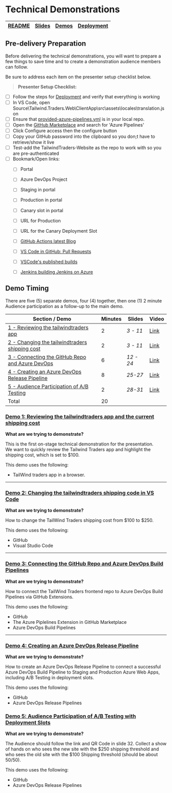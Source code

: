 # Technical Demonstrations

| [README](/mod50/README.md) | [Slides](/mod50/slides/README.md) | [Demos](/mod50/demos/README.md) | [Deployment](/mod50/deployment/README.md) | 
|--------|-------|------------|-----------|


## Pre-delivery Preparation

Before delivering the technical demonstrations, you will want to prepare a few things to save time and to create a demonstration audience members can follow.

Be sure to address each item on the presenter setup checklist below.

>**Presenter Setup Checklist:**

- [ ] Follow the steps for [Deployment](/mod50/deployment/README.md) and verify that everything is working
- [ ] In VS Code, open Source\Tailwind.Traders.Web\ClientApp\src\assets\locales\translation.json
- [ ] Ensure that [provided-azure-pipelines.yml](https://github.com/bbenz/TailwindTraders-Website/blob/master/provided-azure-pipelines.yml) is in your  local repo.
- [ ] Open the [GitHub Marketplace](https://github.com/marketplace) and search for 'Azure Pipelines' 
- [ ] Click Configure access then the configure button
- [ ] Copy your GitHub password into the clipboard so you don;t have to retrieve/show it live
- [ ] Test-add the TailwindTraders-Website as the repo to work with so you are pre-authenticated
- [ ] Bookmark/Open links: 
     - [ ] Portal 
     - [ ] Azure DevOps Project 
     - [ ] Staging in portal
     - [ ] Production in portal
     - [ ] Canary slot in portal
     - [ ] URL for Production 
     - [ ] URL for the Canary Deployment Slot 
     - [ ] [GitHub Actions latest Blog](https://github.blog/2019-08-08-github-actions-now-supports-ci-cd/)
     - [ ] [VS Code in GitHub: Pull Requests](https://github.com/Microsoft/vscode/pulls)
     - [ ] [VSCode's published builds](https://dev.azure.com/vscode/VSCode/_build?definitionId=1)
     - [ ] [Jenkins building Jenkins on Azure](https://ci.jenkins.io/)


## Demo Timing

There are five (5) separate demos, four (4) together, then one (1) 2 minute Audience participation as a follow-up to the main demo.

| Section / Demo | Minutes | Slides | Video
|----------|----------|-------|-----|
|[1 - Reviewing the tailwindtraders app](section/01/README.md)|2 | *3 - 11* | [Link](https://youtu.be/Ma9NulalaKk?t=1070)
|[2 - Changing the tailwindtraders shipping cost](section/01/README.md)|2 | *3 - 11* | [Link](https://youtu.be/Ma9NulalaKk?t=1193)
|[3 - Connecting the GitHub Repo and Azure DevOps](section/02/README.md)|6 | *12 - 24* |[Link](https://youtu.be/Ma9NulalaKk?t=1302)
|[4 - Creating an Azure DevOps Release Pipeline](section/03/README.md)|8 | *25-27* |[Link](https://youtu.be/Ma9NulalaKk?t=1562)
|[5 -  Audience Participation of A/B Testing](section/04/README.md) | 2 | *28-31* |[Link](https://youtu.be/Ma9NulalaKk?t=2496)
| Total       |20 | |


### [Demo 1: Reviewing the tailwindtraders app and the current shipping cost](https://youtu.be/Ma9NulalaKk?t=1070)

**What are we trying to demonstrate?**

This is the first on-stage technical demonstration for the presentation.  
We want to quickly review the Tailwind Traders app and highlight the shipping cost, which is set to $100.

This demo uses the following:

- TailWind traders app in a browser.

---

### [Demo 2: Changing the tailwindtraders shipping code in VS Code](https://youtu.be/Ma9NulalaKk?t=1193d)

**What are we trying to demonstrate?**

How to change the TailWind Traders shipping cost from $100 to $250.

This demo uses the following:

- GitHub
- Visual Studio Code

---

### [Demo 3: Connecting the GitHub Repo and Azure DevOps Build Pipelines](https://youtu.be/Ma9NulalaKk?t=1302)

**What are we trying to demonstrate?**

How to connect the TailWind Traders frontend repo to Azure DevOps Build Pipelines via GitHub Extensions.

This demo uses the following:

- GitHub
- The Azure Piplelines Extension in GitHub Marketplace
- Azure DevOps Build Pipelines

---

### [Demo 4: Creating an Azure DevOps Release Pipeline](https://youtu.be/Ma9NulalaKk?t=1562)

**What are we trying to demonstrate?**

How to create an Azure DevOps Release Pipeline to connect a successful Azure DevOps Build Pipeline to Staging and Production Azure Web Apps, including A/B Testing in deployment slots.

This demo uses the following:

- GitHub
- Azure DevOps Release Pipelines

### [Demo 5: Audience Participation of A/B Testing with Deployment Slots](https://youtu.be/Ma9NulalaKk?t=2496)

**What are we trying to demonstrate?**

The Audience should follow the link and QR Code in slide 32.  Collect a show of hands on who sees the new site with the $250 shipping threshold and who sees the old site with the $100 Shipping threshold (should be about 50/50).

This demo uses the following:

- GitHub
- Azure DevOps Release Pipelines

